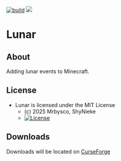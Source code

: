 [![build](https://github.com/Mrbysco/Lunar/actions/workflows/build.yml/badge.svg)](https://github.com/Mrbysco/Lunar/actions/workflows/build.yml) [![](http://cf.way2muchnoise.eu/versions/602312.svg)](https://www.curseforge.com/minecraft/mc-mods/lunar)

# Lunar #

## About ##
Adding lunar events to Minecraft.

## License ##
* Lunar is licensed under the MIT License
  - (c) 2025 Mrbysco, ShyNieke
  - [![License](https://img.shields.io/badge/License-MIT-red.svg?style=flat)](http://opensource.org/licenses/MIT)

## Downloads ##
Downloads will be located on [CurseForge](https://www.curseforge.com/minecraft/mc-mods/lunar)